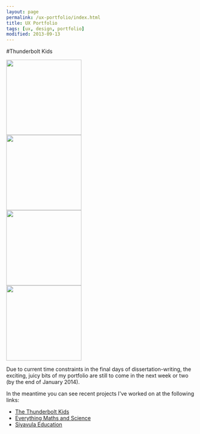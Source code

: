 ```yaml
---
layout: page
permalink: /ux-portfolio/index.html
title: UX Portfolio
tags: [ux, design, portfolio]
modified: 2013-09-13
---
```


#Thunderbolt Kids

<div class="row">
<div class="col-md-3">
<a href="{{ site.url }}/images/thunderbolt/homefinal.png" data-lightbox="image-1" title="Caption 1"><img class="gallery" src="{{ site.url }}/images/thunderbolt/homefinal.png" width ="200" alt=""></a>
</div>
<div class="col-md-3">
<a href="{{ site.url }}/images/thunderbolt/bookfinal.png" data-lightbox="image-1" title="Caption 2"><img src="{{ site.url }}/images/thunderbolt/homefinal.png" width ="200" alt=""></a>
</div>
<div class="col-md-3">
<a href="{{ site.url }}/images/thunderbolt/homefinal.png" data-lightbox="image-1" title="Caption 3"><img src="{{ site.url }}/images/thunderbolt/homefinal.png" width ="200" alt=""></a>
</div>
<div class="col-md-3">
<a href="{{ site.url }}/images/thunderbolt/homefinal.png" data-lightbox="image-1" title="Caption 3"><img src="{{ site.url }}/images/thunderbolt/homefinal.png" width ="200" alt=""></a>
</div>
</div>

Due to current time constraints in the final days of dissertation-writing, the exciting, juicy bits of my portfolio are still to come in the next week or two (by the end of January 2014). 

In the meantime you can see recent projects I've worked on at the following links:

* <a href="http://www.thunderboltkids.co.za">The Thunderbolt Kids</a>
* <a href="http://everythingmaths.co.za">Everything Maths and Science</a>
* <a href="http://www.siyavula.com">Siyavula Education</a>







